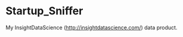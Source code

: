 Startup_Sniffer
===============

My InsightDataScience (http://insightdatascience.com/) data product.
